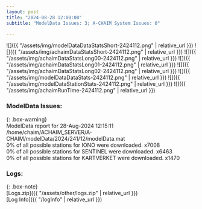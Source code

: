 ```yaml
---
layout: post
title: "2024-08-28 12:00:00"
subtitle: "ModelData Issues: 3; A-CHAIM System Issues: 0"

---
```


![]({{ "/assets/img/modelDataDataStatsShort-2424112.png" | relative_url }})
![]({{ "/assets/img/achaimDataStatsShort-2424112.png" | relative_url }})
![]({{ "/assets/img/achaimDataStatsLong00-2424112.png" | relative_url }})
![]({{ "/assets/img/achaimDataStatsLong01-2424112.png" | relative_url }})
![]({{ "/assets/img/achaimDataStatsLong02-2424112.png" | relative_url }})
![]({{ "/assets/img/modelDataDataStats-2424112.png" | relative_url }})
![]({{ "/assets/img/modelDataStationStats-2424112.png" | relative_url }})
![]({{ "/assets/img/achaimRunTime-2424112.png" | relative_url }})


### ModelData Issues:  
  
{: .box-warning}  
 ModelData report for 28-Aug-2024 12:15:11   
 /home/chaim/ACHAIM_SERVER/A-CHAIM/modelData/2024/241/12/modelData.mat   
 0% of all possible stations for IONO were downloaded. x7008   
 0% of all possible stations for SENTINEL were downloaded. x6463   
 0% of all possible stations for KARTVERKET were downloaded. x1470   
  


### Logs:  
  
{: .box-note}  
[Logs.zip]({{ "/assets/other/logs.zip" | relative_url }})  
[Log Info]({{ "/logInfo" | relative_url }})  

